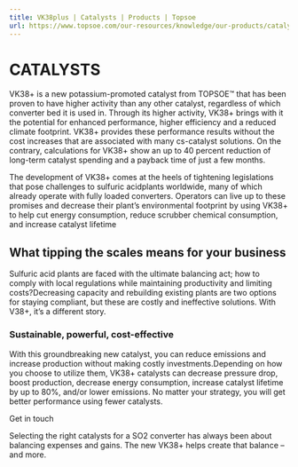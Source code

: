 ```yaml
---
title: VK38plus | Catalysts | Products | Topsoe
url: https://www.topsoe.com/our-resources/knowledge/our-products/catalysts/vk38plus#main-content
---
```


# CATALYSTS

VK38+ is a new potassium-promoted catalyst from TOPSOE™ that has been proven to have higher activity than any other catalyst, regardless of which converter bed it is used in. Through its higher activity, VK38+ brings with it the potential for enhanced performance, higher efficiency and a reduced climate footprint. VK38+ provides these performance results without the cost increases that are associated with many cs-catalyst solutions. On the contrary, calculations for VK38+ show an up to 40 percent reduction of long-term catalyst spending and a payback time of just a few months.

The development of VK38+ comes at the heels of tightening legislations that pose challenges to sulfuric acidplants worldwide, many of which already operate with fully loaded converters. Operators can live up to these promises and decrease their plant’s environmental footprint by using VK38+ to help cut energy consumption, reduce scrubber chemical consumption, and increase catalyst lifetime

## What tipping the scales means for your business

Sulfuric acid plants are faced with the ultimate balancing act; how to comply with local regulations while maintaining productivity and limiting costs?Decreasing capacity and rebuilding existing plants are two options for staying compliant, but these are costly and ineffective solutions. With V38+, it’s a different story.

### **Sustainable, powerful, cost-effective**

With this groundbreaking new catalyst, you can reduce emissions and increase production without making costly investments.Depending on how you choose to utilize them, VK38+ catalysts can decrease pressure drop, boost production, decrease energy consumption, increase catalyst lifetime by up to 80%, and/or lower emissions. No matter your strategy, you will get better performance using fewer catalysts.

Get in touch

Selecting the right catalysts for  a SO2 converter has always been  about balancing expenses and  gains. The new VK38+ helps create  that balance – and more.
